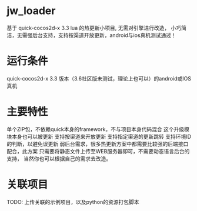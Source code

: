 # jw_loader
基于 quick-cocos2d-x 3.3 lua 的热更新小项目, 无需对引擎进行改造， 小巧简洁，无需强后台支持，支持按渠道开放更新，android与ios真机测试通过！

# 运行条件
quick-cocos2d-x 3.3 版本（3.6社区版未测试，理论上也可以）的android或IOS真机

# 主要特性
单个ZIP包，不依赖quick本身的framework，不与项目本身代码混合
这个升级模块本身也可以被更新
支持按渠道来开放更新
支持指定渠道的更新跳转
支持环境ID的判断，以避免误更新
弱后台需求，很多热更新方案中都需要比较强的后端接口配合，此方案
只需要将静态文件上传至WEB服务器即可，不需要动态语言后台的支持，
当然你也可以根据自己的需求去改造。

# 关联项目
TODO: 上传关联的示例项目，以及python的资源打包脚本
